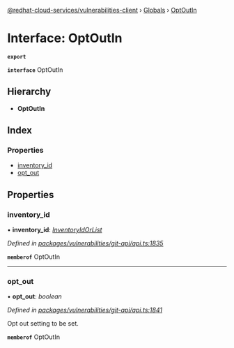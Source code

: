 [@redhat-cloud-services/vulnerabilities-client](../README.md) › [Globals](../globals.md) › [OptOutIn](optoutin.md)

# Interface: OptOutIn

**`export`** 

**`interface`** OptOutIn

## Hierarchy

* **OptOutIn**

## Index

### Properties

* [inventory_id](optoutin.md#inventory_id)
* [opt_out](optoutin.md#opt_out)

## Properties

###  inventory_id

• **inventory_id**: *[InventoryIdOrList](../globals.md#inventoryidorlist)*

*Defined in [packages/vulnerabilities/git-api/api.ts:1835](https://github.com/RedHatInsights/javascript-clients/blob/master/packages/vulnerabilities/git-api/api.ts#L1835)*

**`memberof`** OptOutIn

___

###  opt_out

• **opt_out**: *boolean*

*Defined in [packages/vulnerabilities/git-api/api.ts:1841](https://github.com/RedHatInsights/javascript-clients/blob/master/packages/vulnerabilities/git-api/api.ts#L1841)*

Opt out setting to be set.

**`memberof`** OptOutIn
